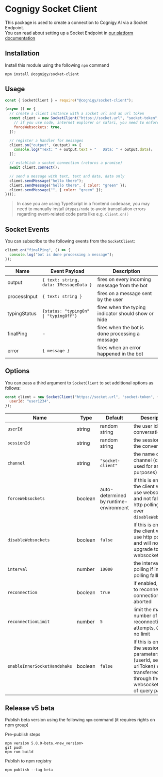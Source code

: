 # Cognigy Socket Client

This package is used to create a connection to Cognigy.AI via a Socket Endpoint.  
You can read about setting up a Socket Endpoint in [our platform documentation](https://docs.cognigy.com/ai/endpoints/socketio/)

## Installation

Install this module using the following `npm` command

```
npm install @cognigy/socket-client
```

## Usage

```javascript
const { SocketClient } = require("@cognigy/socket-client");

(async () => {
  // create a client instance with a socket url and an url token
  const client = new SocketClient("https://socket.url", "socket-token", {
    // if you use node, internet explorer or safari, you need to enforce websockets
    forceWebsockets: true,
  });

  // register a handler for messages
  client.on("output", (output) => {
    console.log("Text: " + output.text + "   Data: " + output.data);
  });

  // establish a socket connection (returns a promise)
  await client.connect();

  // send a message with text, text and data, data only
  client.sendMessage("hello there");
  client.sendMessage("hello there", { color: "green" });
  client.sendMessage("", { color: "green" });
})();
```

> In case you are using TypeScript in a frontend codebase, you may need to manually install `@types/node` to avoid transpilation errors regarding event-related code parts like e.g. `client.on()`

## Socket Events

You can subscribe to the following events from the `SocketClient`:

```javascript
client.on("finalPing", () => {
  console.log("bot is done processing a message");
});
```

| Name         | Event Payload     | Description                                         |
| ------------ | ----------------- | --------------------------------------------------- |
| output       | `{ text: string, data: IMessageData }`  | fires on every incoming message from the bot        |
| processInput       | `{ text: string }`  | fires on a message sent by the user        |
| typingStatus | `{status: "typingOn" \| "typingOff"}` | fires when the typing indicator should show or hide |
| finalPing    | -                 | fires when the bot is done processing a message     |
| error        | `{ message }`     | fires when an error happened in the bot             |

## Options

You can pass a third argument to `SocketClient` to set additional options as follows:

```javascript
const client = new SocketClient("https://socket.url", "socket-token", {
  userId: "user1234",
});
```

| Name                         | Type    | Default                                | Description '                                                                                                                              |
| ---------------------------- | ------- | -------------------------------------- | ------------------------------------------------------------------------------------------------------------------------------------------ |
| `userId`                     | string  | random string                          | the user id for the conversation                                                                                                           |
| `sessionId`                  | string  | random string                          | the session id for the conversation                                                                                                        |
| `channel`                    | string  | `"socket-client"`                      | the name of the channel (can be used for analytics purposes)                                                                               |
| `forceWebsockets`            | boolean | auto-determined by runtime-environment | If this is enabled, the client will only use websockets and not fall back to http polling (wins over `disableWebsockets`)                  |
| `disableWebsockets`          | boolean | `false`                                | If this is enabled, the client will only use http polling and will not try to upgrade to websockets                                        |
| `interval`                   | number  | `10000`                                | the interval for polling if in http polling fallback                                                                                       |
| `reconnection`               | boolean | `true`                                 | if enabled, will try to reconnect if the connection is aborted                                                                             |
| `reconnectionLimit`          | number  | `5`                                    | limit the maximum number of reconnection attempts, `0` means no limit                                                                      |
| `enableInnerSocketHandshake` | boolean | `false`                                | If this is enabled, the session parameters (userId, sessionId, urlToken) will be transferred through the websocket instead of query params |

## Release v5 beta

Publish beta version using the following `npm` command (it requires rights on npm group)

Pre-publish steps
```
npm version 5.0.0-beta.<new_version>
git push
npm run build
```

Publish to npm registry

```
npm publish --tag beta
```